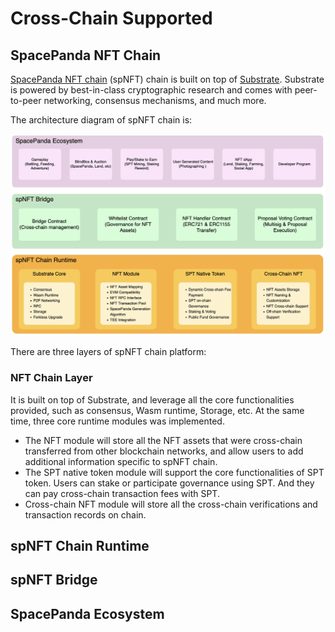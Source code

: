 # Cross-Chain Supported

## SpacePanda NFT Chain

[SpacePanda NFT chain](https://github.com/Space-Pandas/space-panda-nft-chain) \(spNFT\) chain is built on top of [Substrate](https://substrate.dev/). Substrate is powered by best-in-class cryptographic research and comes with peer-to-peer networking, consensus mechanisms, and much more.

The architecture diagram of spNFT chain is:

![spNFT Architecture Design](../.gitbook/assets/image%20%281%29.png)

There are three layers of spNFT chain platform:

### NFT Chain Layer

It is built on top of Substrate, and leverage all the core functionalities provided, such as consensus, Wasm runtime, Storage, etc. At the same time, three core runtime modules was implemented.

* The NFT module will store all the NFT assets that were cross-chain transferred from other blockchain networks, and allow users to add additional information specific to spNFT chain.
* The SPT native token module will support the core functionalities of SPT token.  Users can stake or participate governance using SPT. And they can pay cross-chain transaction fees with SPT.
* Cross-chain NFT module will store all the cross-chain verifications and transaction records on chain.

## spNFT Chain Runtime

## spNFT Bridge

## SpacePanda Ecosystem

